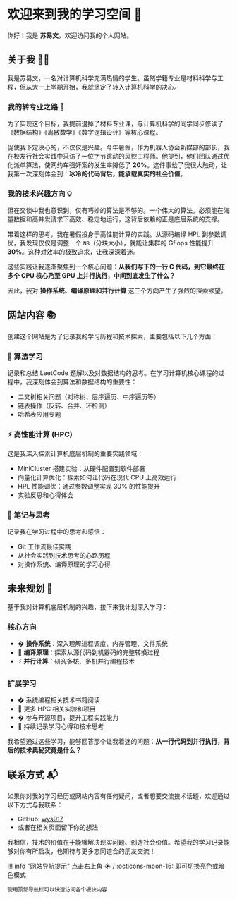 # 欢迎来到我的学习空间 🚀

你好！我是 **苏易文**，欢迎访问我的个人网站。

## 关于我 👨‍💻

我是苏易文，一名对计算机科学充满热情的学生。虽然学籍专业是材料科学与工程，但从大一上学期开始，我就坚定了转入计算机科学的决心。

### 我的转专业之路 🚀

为了实现这个目标，我提前退掉了材料专业课，与计算机科学的同学同步修读了《数据结构》《离散数学》《数字逻辑设计》等核心课程。

促使我下定决心的，不仅仅是兴趣。今年暑假，作为机器人协会新媒部的部长，我在校友行社会实践中采访了一位字节跳动的风控工程师。他提到，他们团队通过优化派单算法，使网约车强奸案的发生率降低了 **20%**。这件事给了我很大触动，让我第一次深刻体会到：**冰冷的代码背后，能承载真实的社会价值**。

### 我的技术兴趣方向 💡

但在交谈中我也意识到，仅有巧妙的算法是不够的。一个伟大的算法，必须能在海量数据和高并发请求下高效、稳定地运行，这背后依赖的正是底层系统的支撑。

带着这样的思考，我在暑假投身于高性能计算的实践。从源码编译 HPL 到参数调优，我发现仅仅是调整一个 `NB`（分块大小），就能让集群的 Gflops 性能提升 **30%**。这种对效率的极致追求，让我深深着迷。

这些实践让我逐渐聚焦到一个核心问题：**从我们写下的一行 C 代码，到它最终在多个 CPU 核心乃至 GPU 上并行执行，中间到底发生了什么？** 

因此，我对 **操作系统、编译原理和并行计算** 这三个方向产生了强烈的探索欲望。

## 网站内容 📚

创建这个网站是为了记录我的学习历程和技术探索，主要包括以下几个方面：

### 🧮 算法学习
记录和总结 LeetCode 题解以及对数据结构的思考。在学习计算机核心课程的过程中，我深刻体会到算法和数据结构的重要性：
- 二叉树相关问题（对称树、层序遍历、中序遍历等）
- 链表操作（反转、合并、环检测）
- 哈希表应用专题

### ⚡ 高性能计算 (HPC)
这是我深入探索计算机底层机制的重要实践领域：
- MiniCluster 搭建实验：从硬件配置到软件部署
- 向量化计算优化：探索如何让代码在现代 CPU 上高效运行
- HPL 性能调优：通过参数调整实现 30% 的性能提升
- 实验反思和心得体会

### 💭 笔记与思考
记录我在学习过程中的思考和感悟：
- Git 工作流最佳实践
- 从社会实践到技术思考的心路历程
- 对操作系统、编译原理的学习心得

## 未来规划 🎯

基于我对计算机底层机制的兴趣，接下来我计划深入学习：

### 核心方向
- �️ **操作系统**：深入理解进程调度、内存管理、文件系统
- 🔧 **编译原理**：探索从源代码到机器码的完整转换过程  
- ⚡ **并行计算**：研究多核、多机并行编程技术

### 扩展学习
- � 系统编程相关技术书籍阅读
- 🔬 更多 HPC 相关实验和项目
- � 参与开源项目，提升工程实践能力
- 📝 持续记录学习心得和技术思考

我希望通过这些学习，能够回答那个让我着迷的问题：**从一行代码到并行执行，背后的技术奥秘究竟是什么？**

## 联系方式 📬

如果你对我的学习经历或网站内容有任何疑问，或者想要交流技术话题，欢迎通过以下方式与我联系：
- GitHub: [wys917](https://github.com/wys917)
- 或者在相关页面留下你的想法

我相信，技术的价值在于能够解决现实问题、创造社会价值。希望我的学习记录能够对你有所启发，也期待与更多志同道合的朋友交流！

!!! info "网站导航提示"
    点击右上角 :sunny: / :octicons-moon-16: 即可切换亮色或暗色模式
    
    使用顶部导航栏可以快速访问各个板块内容

  



 

